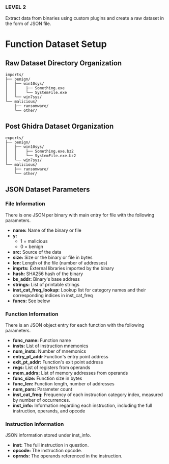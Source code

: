 ### LEVEL 2
Extract data from binaries using custom plugins and create a raw dataset in the form of JSON file.

# Function Dataset Setup
## Raw Dataset Directory Organization
```
imports/
├── benign/
│   ├── win10sys/
│   │    ├── Something.exe
│   │    └── SystemFile.exe
│   └── win7sys/
└── malicious/
    ├── ransomware/
    └── other/
```

## Post Ghidra Dataset Organization
```
exports/
├── benign/
│   ├── win10sys/
│   │    ├── Something.exe.bz2
│   │    └── SystemFile.exe.bz2
│   └── win7sys/
└── malicious/
    ├── ransomware/
    └── other/
```
## JSON Dataset Parameters
### File Information
There is one JSON per binary with main entry for file with the following parameters.
 - **name:** Name of the binary or file
 - **y:**
	 - 1 = malicious
	 - 0 = benign
 - **src:** Source of the data
 - **size:** Size or the binary or file in bytes
 - **len:** Length of the file (number of addresses)
 - **imprts:** External libraries imported by the binary
 - **hash:** SHA256 hash of the binary
 - **bs_addr:** Binary's base address
 - **strings:** List of printable strings
 - **inst_cat_freq_lookup:** Lookup list for category names and their corresponding indices in inst_cat_freq
 - **funcs:** See below
### Function Information
There is an JSON object entry for each function with the following parameters.
 - **func_name:** Function name
 - **insts:** List of  instruction mnemonics
 - **num_insts:** Number of  mnemonics
 - **entry_pt_addr** Function's entry point address
 - **exit_pt_addr:** Function's exit point address
 - **regs:** List of registers from operands
 - **mem_addrs:** List of memory addresses from operands
 - **func_size:** Function size in bytes
 - **func_len:** Function length, number of addresses
 - **num_pars:** Parameter count
 - **inst_cat_freq:** Frequency of each instruction category index, measured by number of occurrences.
 - **inst_info:** Information regarding each instruction, including the full instruction, operands, and opcode
### Instruction Information
JSON information stored under inst_info.
 - **inst:** The full instruction in question.
 - **opcode:** The instruction opcode.
 - **oprnds:** The operands referenced in the instruction.
